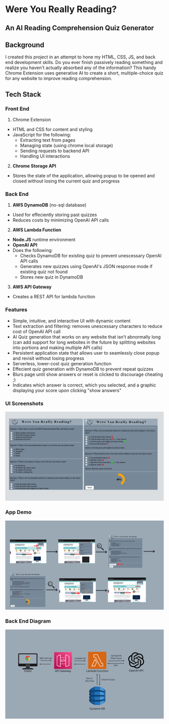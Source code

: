 # Were You Really Reading? 
## An AI Reading Comprehension Quiz Generator


## Background
I created this project in an attempt to hone my HTML, CSS, JS, and back end development skills. Do you ever finish passively reading something and realize you haven't actually absorbed any of the information? This handy Chrome Extension uses generative AI to create a short, multiple-choice quiz for any website to improve reading comprehension.

## Tech Stack

### Front End
1. Chrome Extension
- HTML and CSS for content and styling
- JavaScript for the following:
  - Extracting text from pages
  - Managing state (using chrome local storage)
  - Sending requests to backend API
  - Handling UI interactions
2. **Chrome Storage API**
- Stores the state of the application, allowing popup to be opened and closed without losing the current quiz and progress
 
### Back End

1. **AWS DynamoDB** (no-sql database)
- Used for effeciently storing past quizzes
- Reduces costs by minimizing OpenAI API calls

2. **AWS Lambda Function**
- **Node.JS** runtime environment
- **OpenAI API**
- Does the following:
  - Checks DynamoDB for existing quiz to prevent unescessary OpenAI API calls
  - Generates new quizzes using OpenAI's JSON response mode if existing quiz not found
  - Stores new quiz in DynamoDB 

3. **AWS API Gateway**
- Creates a REST API for lambda function

### Features
- Simple, intuitive, and interactive UI with dynamic content
- Text extraction and filtering: removes unescessary characters to reduce cost of OpenAI API call
- AI Quiz generation that works on any website that isn't abnormally long (can add support for long websites in the future by splitting websites into portions and making multiple API calls)
- Persistent application state that allows user to seamlessly close popup and revisit without losing progress
- Serverless, lower-cost quiz generation function
- Effecient quiz generation with DynamoDB to prevent repeat quizzes
- Blurs page until show answers or reset is clicked to discourage cheating ;)
- Indicates which answer is correct, which you selected, and a graphic displaying your score upon clicking "show answers"
### UI Screenshots
![image](readmeImages/largeScreenshots.jpg)
### App Demo
![image](readmeImages/appDemo.png)
### Back End Diagram
![image](readmeImages/backEnd.png)





